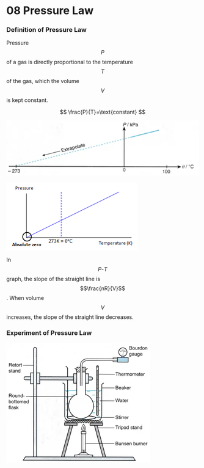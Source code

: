 # 08 Pressure Law

### Definition of Pressure Law

Pressure $$P$$ of a gas is directly proportional to the temperature $$T$$ of the gas, which the volume $$V$$ is kept constant.

$$
\frac{P}{T}=\text{constant}
$$

![](../../../.gitbook/assets/image%20%2811%29.png)

![](../../../.gitbook/assets/image%20%288%29%20%281%29.png)

In $$P\text{-}T$$ graph, the slope of the straight line is $$\frac{nR}{V}$$. When volume $$V$$ increases, the slope of the straight line decreases.

### Experiment of Pressure Law

![](../../../.gitbook/assets/image%20%282%29.png)



